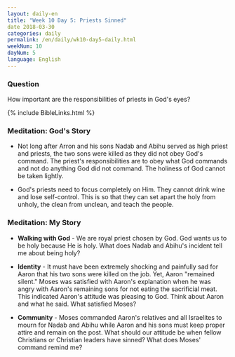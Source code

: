 ```yaml
---
layout: daily-en
title: "Week 10 Day 5: Priests Sinned"
date 2018-03-30
categories: daily
permalink: /en/daily/wk10-day5-daily.html
weekNum: 10
dayNum: 5
language: English
---
```

### Question     
How important are the responsibilities of priests in God's eyes?

{% include BibleLinks.html %} 

### Meditation: God's Story   
+ Not long after Arron and his sons Nadab and Abihu served as high priest and priests, the two sons were killed as they did not obey God's command. The priest's responsibilities are to obey what God commands and not do anything God did not command. The holiness of God cannot be taken lightly. 

+ God's priests need to focus completely on Him. They cannot drink wine and lose self-control. This is so that they can set apart the holy from unholy, the clean from unclean, and teach the people. 

### Meditation: My Story   
+ **Walking with God** - We are royal priest chosen by God. God wants us to be holy because He is holy. What does Nadab and Abihu's incident tell me about being holy? 

+ **Identity** - It must have been extremely shocking and painfully sad for Aaron that his two sons were killed on the job. Yet, Aaron "remained silent." Moses was satisfied with Aaron's explanation when he was angry with Aaron's remaining sons for not eating the sacrificial meat. This indicated Aaron's attitude was pleasing to God. Think about Aaron and what he said. What satisfied Moses? 

+ **Community** - Moses commanded Aaron's relatives and all Israelites to mourn for Nadab and Abihu while Aaron and his sons must keep proper attire and remain on the post. What should our attitude be when fellow Christians or Christian leaders have sinned? What does Moses' command remind me? 
